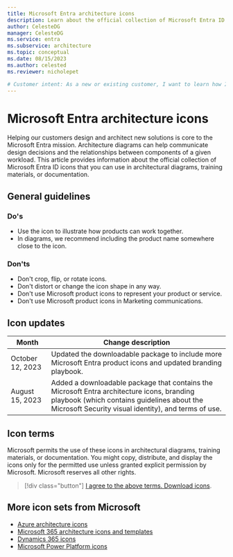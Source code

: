 ```yaml
---
title: Microsoft Entra architecture icons
description: Learn about the official collection of Microsoft Entra ID icons that you can use in architectural diagrams, training materials, or documentation.
author: CelesteDG
manager: CelesteDG
ms.service: entra
ms.subservice: architecture
ms.topic: conceptual
ms.date: 08/15/2023
ms.author: celested
ms.reviewer: nicholepet

# Customer intent: As a new or existing customer, I want to learn how I can use the official Microsoft Entra ID icons in architectural diagrams, training materials, or documentation.
---
```


# Microsoft Entra architecture icons

Helping our customers design and architect new solutions is core to the Microsoft Entra mission. Architecture diagrams can help communicate design decisions and the relationships between components of a given workload. This article provides information about the official collection of Microsoft Entra ID icons that you can use in architectural diagrams, training materials, or documentation.

## General guidelines

### Do's

- Use the icon to illustrate how products can work together.
- In diagrams, we recommend including the product name somewhere close to the icon.

### Don'ts

- Don't crop, flip, or rotate icons.
- Don't distort or change the icon shape in any way.
- Don't use Microsoft product icons to represent your product or service.
- Don't use Microsoft product icons in Marketing communications.

## Icon updates

| Month | Change description |
|-------|--------------------|
| October 12, 2023 | Updated the downloadable package to include more Microsoft Entra product icons and updated branding playbook. |
| August 15, 2023 | Added a downloadable package that contains the Microsoft Entra architecture icons, branding playbook (which contains guidelines about the Microsoft Security visual identity), and terms of use. |

## Icon terms

Microsoft permits the use of these icons in architectural diagrams, training materials, or documentation. You might copy, distribute, and display the icons only for the permitted use unless granted explicit permission by Microsoft. Microsoft reserves all other rights.

 > [!div class="button"]
 > [I agree to the above terms. Download icons](https://download.microsoft.com/download/3/1/a/31a56038-856a-4489-88e4-ee5a1c4352be/Microsoft%20Entra%20architecture%20icons%20-%20Oct%202023.zip?wt.mc_id=microsoftentraicons_downloadmicrosoftentraicons_content_cnl_csasci).

## More icon sets from Microsoft

- [Azure architecture icons](/azure/architecture/icons/)
- [Microsoft 365 architecture icons and templates](/microsoft-365/solutions/architecture-icons-templates)
- [Dynamics 365 icons](/dynamics365/get-started/icons)
- [Microsoft Power Platform icons](/power-platform/guidance/icons)
